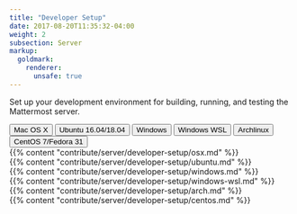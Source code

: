 ```yaml
---
title: "Developer Setup"
date: 2017-08-20T11:35:32-04:00
weight: 2
subsection: Server
markup:
  goldmark:
    renderer:
      unsafe: true
---
```


<p>Set up your development environment for building, running, and testing the Mattermost server.</p>

<div class="tab">
    <button class="tablinks active" onclick="openTab(event, 'mac')">Mac OS X</button>
    <button class="tablinks" onclick="openTab(event, 'ubuntu')">Ubuntu 16.04/18.04</button>
    <button class="tablinks" onclick="openTab(event, 'windows')">Windows</button>
    <button class="tablinks" onclick="openTab(event, 'windows_wsl')">Windows WSL</button>
    <button class="tablinks" onclick="openTab(event, 'archlinux')">Archlinux</button>
    <button class="tablinks" onclick="openTab(event, 'centos')">CentOS 7/Fedora 31</button>
</div>

<div id="mac" class="tabcontent" style="display: block;">
    {{% content "contribute/server/developer-setup/osx.md" %}}
</div>

<div id="ubuntu" class="tabcontent">
    {{% content "contribute/server/developer-setup/ubuntu.md" %}}
</div>

<div id="windows" class="tabcontent">
    {{% content "contribute/server/developer-setup/windows.md" %}}
</div>

<div id="windows_wsl" class="tabcontent">
    {{% content "contribute/server/developer-setup/windows-wsl.md" %}}
</div>

<div id="archlinux" class="tabcontent">
    {{% content "contribute/server/developer-setup/arch.md" %}}
</div>

<div id="centos" class="tabcontent">
    {{% content "contribute/server/developer-setup/centos.md" %}}
</div>
